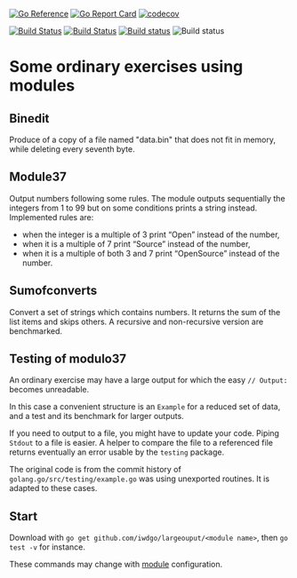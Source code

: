 [![Go Reference](https://pkg.go.dev/badge/github.com/iwdgo/largeoutput.svg)](https://pkg.go.dev/github.com/iwdgo/largeoutput)
[![Go Report Card](https://goreportcard.com/badge/github.com/iwdgo/largeoutput)](https://goreportcard.com/report/github.com/iwdgo/largeoutput)
[![codecov](https://codecov.io/gh/iwdgo/largeoutput/branch/master/graph/badge.svg)](https://codecov.io/gh/iwdgo/largeoutput)

[![Build Status](https://app.travis-ci.com/iwdgo/largeoutput.svg?branch=master)](https://travis-ci.com/iwdgo/largeoutput)
[![Build Status](https://api.cirrus-ci.com/github/iwdgo/largeoutput.svg)](https://cirrus-ci.com/github/iwdgo/largeoutput)
[![Build status](https://ci.appveyor.com/api/projects/status/eimlas99romrrro0?svg=true)](https://ci.appveyor.com/project/iwdgo/largeoutput)
![Build status](https://github.com/iwdgo/largeoutput/workflows/Go/badge.svg)

# Some ordinary exercises using modules

## Binedit

Produce of a copy of a file named "data.bin" that does not fit in memory, while deleting every seventh byte.

## Module37

Output numbers following some rules. The module outputs sequentially the integers from 1 to 99
 but on some conditions prints a string instead. Implemented rules are:   
  - when the integer is a multiple of 3 print “Open” instead of the number,
  - when it is a multiple of 7 print “Source” instead of the number,
  - when it is a multiple of both 3 and 7 print “OpenSource” instead of the number.

## Sumofconverts

Convert a set of strings which contains numbers. It returns the sum of the list items and skips others.
A recursive and non-recursive version are benchmarked.

## Testing of modulo37

An ordinary exercise may have a large output for which the easy `// Output:`
becomes unreadable.

In this case a convenient structure is an `Example` for a reduced set of data, and
a test and its benchmark for larger outputs.

If you need to output to a file, you might have to update your code.
Piping `Stdout` to a file is easier. A helper to compare the file to a referenced file
returns eventually an error usable by the `testing` package.

The original code is from the commit history of `golang.go/src/testing/example.go` was using
unexported routines. It is adapted to these cases.

## Start

Download with `go get github.com/iwdgo/largeouput/<module name>`,
then `go test -v` for instance.

These commands may change with [module](https://github.com/golang/go/wiki/Modules) configuration.